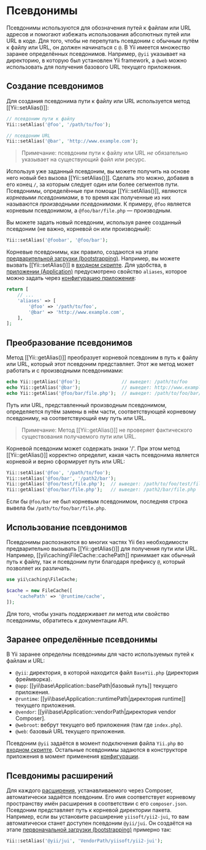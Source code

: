 Псевдонимы 
=========

Псевдонимы используются для обозначения путей к файлам или URL адресов и помогают избежать использования абсолютных путей
или URL в коде. Для того, чтобы не перепутать псевдоним с обычным путём к файлу или URL, он должен начинаться с `@`. В Yii
имеется множество заранее определённых псевдонимов. Например, `@yii` указывает на директорию, в которую был установлен
Yii framework, а `@web` можно использовать для получения базового URL текущего приложения.


Создание псевдонимов <a name="defining-aliases"></a>
----------------------------------------------

Для создания псевдонима пути к файлу или URL используется метод [[Yii::setAlias()]]:

```php
// псевдоним пути к файлу
Yii::setAlias('@foo', '/path/to/foo');

// псевдоним URL
Yii::setAlias('@bar', 'http://www.example.com');
```

> Примечание: псевдоним пути к файлу или URL *не* обязательно указывает на существующий файл или ресурс.

Используя уже заданный псевдоним, вы можете получить на основе него новый без вызова [[Yii::setAlias()]]. Сделать это
можно, добавив в его конец `/`, за которым следует один или более сегментов пути. Псевдонимы, определённые при помощи
[[Yii::setAlias()]], являются *корневыми псевдонимами*, в то время как полученные из них называются *производными
псевдонимами*. К примеру, `@foo` является корневым псевдонимом, а `@foo/bar/file.php` — производным.

Вы можете задать новый псевдоним, используя ранее созданный псевдоним (не важно, корневой он или производный):

```php
Yii::setAlias('@foobar', '@foo/bar');
```

Корневые псевдонимы, как правило, создаются на этапе [предварительной загрузки (bootstrapping)](runtime-bootstrapping.md).
Например, вы можете вызвать [[Yii::setAlias()]] в [входном скрипте](structure-entry-scripts.md). Для удобства, в
[приложении (Application)](structure-applications.md) предусмотрено свойство `aliases`, которое можно задать через
[конфигурацию приложения](concept-configurations.md):

```php
return [
    // ...
    'aliases' => [
        '@foo' => '/path/to/foo',
        '@bar' => 'http://www.example.com',
    ],
];
```


Преобразование псевдонимов <a name="resolving-aliases"></a>
----------------------------------------------------

Метод [[Yii::getAlias()]] преобразует корневой псевдоним в путь к файлу или URL, который этот псевдоним представляет.
Этот же метод может работать и с производными псевдонимами:

```php
echo Yii::getAlias('@foo');               // выведет: /path/to/foo
echo Yii::getAlias('@bar');               // выведет: http://www.example.com
echo Yii::getAlias('@foo/bar/file.php');  // выведет: /path/to/foo/bar/file.php
```

Путь или URL, представленный производным псевдонимом, определяется путём замены в нём части, соответствующей корневому
псевдониму, на соответствующий ему путь или URL.

> Примечание: Метод [[Yii::getAlias()]] не проверяет фактического существования получаемого пути или URL.

Корневой псевдоним может содержать знаки '/'. При этом метод [[Yii::getAlias()]] корректно определит, какая часть
псевдонима является корневой и верно сформирует путь или URL:

```php
Yii::setAlias('@foo', '/path/to/foo');
Yii::setAlias('@foo/bar', '/path2/bar');
Yii::getAlias('@foo/test/file.php');  // выведет: /path/to/foo/test/file.php
Yii::getAlias('@foo/bar/file.php');   // выведет: /path2/bar/file.php
```

Если бы `@foo/bar` не был корневым псевдонимом, последняя строка вывела бы  `/path/to/foo/bar/file.php`.


Использование псевдонимов <a name="using-aliases"></a>
------------------------------------------------

Псевдонимы распознаются во многих частях Yii без необходимости предварительно вызывать [[Yii::getAlias()]] для
получения пути или URL. Например, [[yii\caching\FileCache::cachePath]] принимает как обычный путь к файлу, так и
псевдоним пути благодаря префиксу `@`, который позволяет их различать.

```php
use yii\caching\FileCache;

$cache = new FileCache([
    'cachePath' => '@runtime/cache',
]);
```

Для того, чтобы узнать поддерживает ли метод или свойство псевдонимы, обратитесь к документации API.


Заранее определённые псевдонимы <a name="predefined-aliases"></a>
----------------------------------------------------------

В Yii заранее определны псевдонимы для часто используемых путей к файлам и URL:

- `@yii`: директория, в которой находится файл `BaseYii.php` (директория фреймворка).
- `@app`: [[yii\base\Application::basePath|базовый путь]] текущего приложения.
- `@runtime`: [[yii\base\Application::runtimePath|директория runtime]] текущего приложения.
- `@vendor`: [[yii\base\Application::vendorPath|директория vendor Composer].
- `@webroot`: вебрут текущего веб приложения (там где `index.php`).
- `@web`: базовый URL текущего приложения.

Псевдоним `@yii` задаётся в момент подключения файла `Yii.php` во [входном скрипте](structure-entry-scripts.md).
Остальные псевдонимы задаются в конструкторе приложения в момент применения [конфигурации](concept-configurations.md).


Псевдонимы расширений <a name="extension-aliases"></a>
------------------------------------------------

Для каждого [расширения](structure-extensions.md), устанавливаемого через Composer, автоматически задаётся псевдоним.
Его имя соответствует корневому пространству имён расширения в соответствии с его `composer.json`. Псевдоним представляет
путь к корневой директории пакета. Например, если вы установите расширение `yiisoft/yii2-jui`, то вам автоматически станет
доступен псевдоним `@yii/jui`. Он создаётся на этапе [первоначальной загрузки (bootstrapping)](runtime-bootstrapping.md)
примерно так:

```php
Yii::setAlias('@yii/jui', 'VendorPath/yiisoft/yii2-jui');
```
